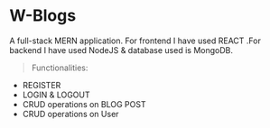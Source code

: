 # W-Blogs
A full-stack MERN application. For frontend I have used REACT .For backend I have used NodeJS & database used is MongoDB.


>Functionalities:
* REGISTER
* LOGIN & LOGOUT
* CRUD operations on BLOG POST
* CRUD operations on User
